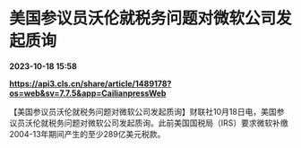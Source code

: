 # 美国参议员沃伦就税务问题对微软公司发起质询

**2023-10-18 15:58**

**https://api3.cls.cn/share/article/1489178?os=web&sv=7.7.5&app=CailianpressWeb**

【美国参议员沃伦就税务问题对微软公司发起质询】财联社10月18日电，美国参议员沃伦就税务问题对微软公司发起质询。此前美国国税局（IRS）要求微软补缴2004-13年期间产生的至少289亿美元税款。
